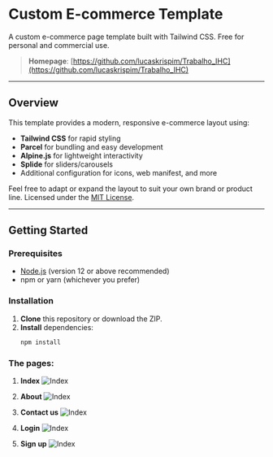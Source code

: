 # Custom E-commerce Template

A custom e-commerce page template built with Tailwind CSS. Free for personal and commercial use.

> **Homepage**: [https://github.com/lucaskrispim/Trabalho_IHC](https://github.com/lucaskrispim/Trabalho_IHC)

---

## Overview

This template provides a modern, responsive e-commerce layout using:
- **Tailwind CSS** for rapid styling
- **Parcel** for bundling and easy development
- **Alpine.js** for lightweight interactivity
- **Splide** for sliders/carousels
- Additional configuration for icons, web manifest, and more

Feel free to adapt or expand the layout to suit your own brand or product line. Licensed under the [MIT License](#license).

---

## Getting Started

### Prerequisites

- [Node.js](https://nodejs.org/) (version 12 or above recommended)
- npm or yarn (whichever you prefer)

### Installation

1. **Clone** this repository or download the ZIP.
2. **Install** dependencies:
   ```bash
   npm install

### The pages:

1. **Index**
![Index](./src/assets/images/index.png)

2. **About**
![Index](./src/assets/images/sobre.png)

3. **Contact us**
![Index](./src/assets/images/fale_conosco.png)

4. **Login**
![Index](./src/assets/images/entrar.png)

5. **Sign up**
![Index](./src/assets/images/cadastrar.png)